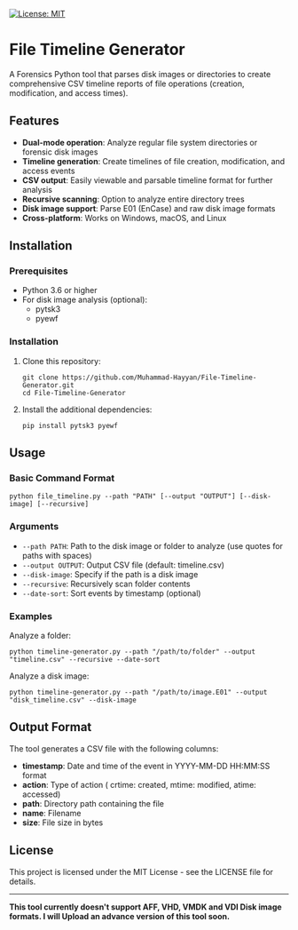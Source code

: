 [![License: MIT](https://img.shields.io/badge/License-MIT-yellow.svg)](LICENSE)

# File Timeline Generator

A Forensics Python tool that parses disk images or directories to create comprehensive CSV timeline reports of file operations (creation, modification, and access times).

## Features

- **Dual-mode operation**: Analyze regular file system directories or forensic disk images
- **Timeline generation**: Create timelines of file creation, modification, and access events
- **CSV output**: Easily viewable and parsable timeline format for further analysis
- **Recursive scanning**: Option to analyze entire directory trees
- **Disk image support**: Parse E01 (EnCase) and raw disk image formats
- **Cross-platform**: Works on Windows, macOS, and Linux

## Installation

### Prerequisites

- Python 3.6 or higher
- For disk image analysis (optional):
  - pytsk3
  - pyewf

### Installation

1. Clone this repository:
   ```
   git clone https://github.com/Muhammad-Hayyan/File-Timeline-Generator.git
   cd File-Timeline-Generator
   ```

2. Install the additional dependencies:
   ```
   pip install pytsk3 pyewf
   ```

## Usage

### Basic Command Format

```
python file_timeline.py --path "PATH" [--output "OUTPUT"] [--disk-image] [--recursive]
```

### Arguments

- `--path PATH`: Path to the disk image or folder to analyze (use quotes for paths with spaces)
- `--output OUTPUT`: Output CSV file (default: timeline.csv)
- `--disk-image`: Specify if the path is a disk image
- `--recursive`: Recursively scan folder contents
- `--date-sort`: Sort events by timestamp (optional)

### Examples

Analyze a folder:
```
python timeline-generator.py --path "/path/to/folder" --output "timeline.csv" --recursive --date-sort
```
Analyze a disk image:
```
python timeline-generator.py --path "/path/to/image.E01" --output "disk_timeline.csv" --disk-image
```

## Output Format

The tool generates a CSV file with the following columns:

- **timestamp**: Date and time of the event in YYYY-MM-DD HH:MM:SS format
- **action**: Type of action ( crtime: created, mtime: modified, atime: accessed)
- **path**: Directory path containing the file
- **name**: Filename
- **size**: File size in bytes

## License

This project is licensed under the MIT License - see the LICENSE file for details.

---

**This tool currently doesn't support AFF, VHD, VMDK and VDI Disk image formats. I will Upload an advance version of this tool soon.**


